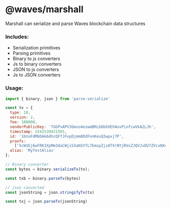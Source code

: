 # @waves/marshall

Marshall can serialize and parse Waves blockchain data structures

### Includes:
- Serialization primitives
- Parsing primitives
- Binary to js converters
- Js to binary converters
- JSON to js converters
- Js to JSON converters

### Usage:
```javascript
import { binary, json } from 'parse-serialize'

const tx = {
  type: 10,
  version: 2,
  fee: 100000,
  senderPublicKey: '7GGPvAPV3Gmxo4eswmBRLb6bXXEhAovPinfcwVkA2LJh',
  timestamp: 1542539421565,
  id: '1bVuFdMbDAk6dhcQFfJFxpDjmm8DdFnnKesQ3wpxj7P',
  proofs:
    ['5cW1Ej6wFRK1XpMm3daCWjiSXaKGYfL7bmspZjzATXrNYjRVxZJQVJsDU7ZVcxNXcKJ39fhjxv3rSu4ovPT3Fau8'],
  alias: 'MyTestAlias'
};

// Binary converter
const bytes = binary.serializeTx(tx);

const txb = binary.parseTx(bytes)

// json converted
const jsonString = json.stringifyTx(tx)

const txj = json.parseTx(jsonString)

```